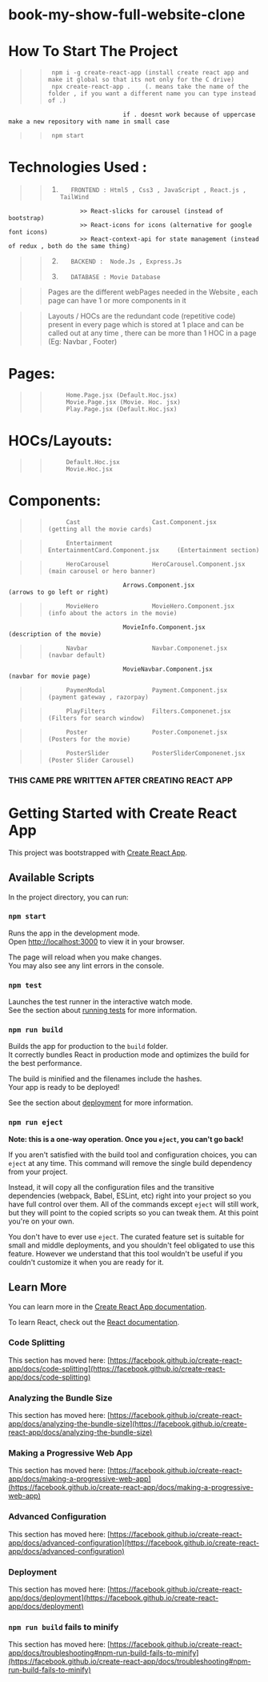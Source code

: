 # book-my-show-full-website-clone

# How To Start The Project 
>>      npm i -g create-react-app (install create react app and make it global so that its not only for the C drive)
>>      npx create-react-app .    (. means take the name of the folder , if you want a different name you can type instead of .)
                                    if . doesnt work because of uppercase make a new repository with name in small case 
>>      npm start

# Technologies Used : 
>> 1.        FRONTEND : Html5 , Css3 , JavaScript , React.js , TailWind 
                        >> React-slicks for carousel (instead of bootstrap)
                        >> React-icons for icons (alternative for google font icons)
                        >> React-context-api for state management (instead of redux , both do the same thing)

>> 2.        BACKEND :  Node.Js , Express.Js
>> 3.        DATABASE : Movie Database 


>> Pages are the different webPages needed in the Website , each page can have 1 or more components in it

>> Layouts / HOCs are the redundant code (repetitive code) present in every page which is stored at 1 place and can be called out at  any time , there can be more than 1 HOC in a page (Eg: Navbar , Footer)


#     Pages:
>>          Home.Page.jsx (Default.Hoc.jsx)
>>          Movie.Page.jsx (Movie. Hoc. jsx)
>>          Play.Page.jsx (Default.Hoc.jsx)


#     HOCs/Layouts:
>>          Default.Hoc.jsx
>>          Movie.Hoc.jsx


#     Components:
>>          Cast                    Cast.Component.jsx                  (getting all the movie cards)

>>          Entertainment           EntertainmentCard.Component.jsx     (Entertainment section)

>>          HeroCarousel            HeroCarousel.Component.jsx          (main carousel or hero banner)
                                    Arrows.Component.jsx                (arrows to go left or right)

>>          MovieHero               MovieHero.Component.jsx             (info about the actors in the movie)
                                    MovieInfo.Component.jsx             (description of the movie)

>>          Navbar                  Navbar.Componenet.jsx               (navbar default)
                                    MovieNavbar.Component.jsx           (navbar for movie page)

>>          PaymenModal             Payment.Component.jsx               (payment gateway , razorpay)

>>          PlayFilters             Filters.Componenet.jsx              (Filters for search window)
    
>>          Poster                  Poster.Componenet.jsx               (Posters for the movie)

>>          PosterSlider            PosterSliderComponenet.jsx          (Poster Slider Carousel)















































































### THIS CAME PRE WRITTEN AFTER CREATING REACT APP


# Getting Started with Create React App

This project was bootstrapped with [Create React App](https://github.com/facebook/create-react-app).

## Available Scripts

In the project directory, you can run:

### `npm start`

Runs the app in the development mode.\
Open [http://localhost:3000](http://localhost:3000) to view it in your browser.

The page will reload when you make changes.\
You may also see any lint errors in the console.

### `npm test`

Launches the test runner in the interactive watch mode.\
See the section about [running tests](https://facebook.github.io/create-react-app/docs/running-tests) for more information.

### `npm run build`

Builds the app for production to the `build` folder.\
It correctly bundles React in production mode and optimizes the build for the best performance.

The build is minified and the filenames include the hashes.\
Your app is ready to be deployed!

See the section about [deployment](https://facebook.github.io/create-react-app/docs/deployment) for more information.

### `npm run eject`

**Note: this is a one-way operation. Once you `eject`, you can't go back!**

If you aren't satisfied with the build tool and configuration choices, you can `eject` at any time. This command will remove the single build dependency from your project.

Instead, it will copy all the configuration files and the transitive dependencies (webpack, Babel, ESLint, etc) right into your project so you have full control over them. All of the commands except `eject` will still work, but they will point to the copied scripts so you can tweak them. At this point you're on your own.

You don't have to ever use `eject`. The curated feature set is suitable for small and middle deployments, and you shouldn't feel obligated to use this feature. However we understand that this tool wouldn't be useful if you couldn't customize it when you are ready for it.

## Learn More

You can learn more in the [Create React App documentation](https://facebook.github.io/create-react-app/docs/getting-started).

To learn React, check out the [React documentation](https://reactjs.org/).

### Code Splitting

This section has moved here: [https://facebook.github.io/create-react-app/docs/code-splitting](https://facebook.github.io/create-react-app/docs/code-splitting)

### Analyzing the Bundle Size

This section has moved here: [https://facebook.github.io/create-react-app/docs/analyzing-the-bundle-size](https://facebook.github.io/create-react-app/docs/analyzing-the-bundle-size)

### Making a Progressive Web App

This section has moved here: [https://facebook.github.io/create-react-app/docs/making-a-progressive-web-app](https://facebook.github.io/create-react-app/docs/making-a-progressive-web-app)

### Advanced Configuration

This section has moved here: [https://facebook.github.io/create-react-app/docs/advanced-configuration](https://facebook.github.io/create-react-app/docs/advanced-configuration)

### Deployment

This section has moved here: [https://facebook.github.io/create-react-app/docs/deployment](https://facebook.github.io/create-react-app/docs/deployment)

### `npm run build` fails to minify

This section has moved here: [https://facebook.github.io/create-react-app/docs/troubleshooting#npm-run-build-fails-to-minify](https://facebook.github.io/create-react-app/docs/troubleshooting#npm-run-build-fails-to-minify)
